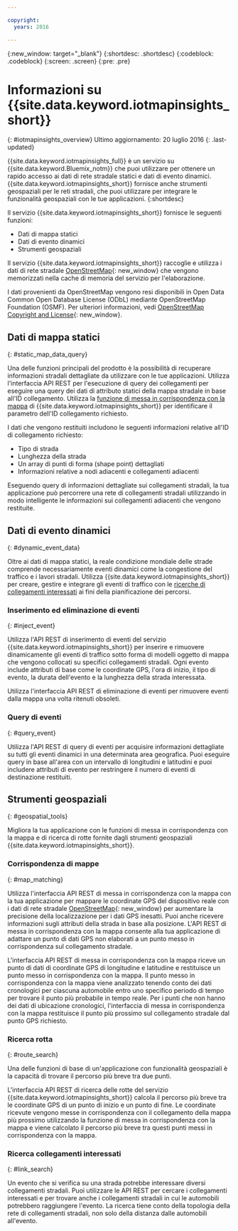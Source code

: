 ```yaml
---

copyright:
  years: 2016

---
```


{:new_window: target="_blank"}
{:shortdesc: .shortdesc}
{:codeblock: .codeblock}
{:screen: .screen}
{:pre: .pre}


# Informazioni su {{site.data.keyword.iotmapinsights_short}}
{: #iotmapinsights_overview}
Ultimo aggiornamento: 20 luglio 2016
{: .last-updated}

{{site.data.keyword.iotmapinsights_full}} è un servizio su {{site.data.keyword.Bluemix_notm}} che puoi utilizzare per ottenere un rapido accesso ai dati di rete stradale statici e dati di evento dinamici. {{site.data.keyword.iotmapinsights_short}} fornisce anche strumenti geospaziali per le reti stradali, che puoi utilizzare per integrare le funzionalità geospaziali con le tue applicazioni.
{:shortdesc}

Il servizio {{site.data.keyword.iotmapinsights_short}} fornisce le seguenti funzioni:

- Dati di mappa statici
- Dati di evento dinamici
- Strumenti geospaziali

Il servizio {{site.data.keyword.iotmapinsights_short}} raccoglie e utilizza i dati di rete stradale [OpenStreetMap](http://www.openstreetmap.org/){: new_window} che vengono memorizzati nella cache di memoria del servizio per l'elaborazione.

I dati provenienti da OpenStreetMap vengono resi disponibili in Open Data Common Open Database License (ODbL) mediante OpenStreetMap Foundation (OSMF). Per ulteriori informazioni, vedi [OpenStreetMap Copyright and License](http://www.openstreetmap.org/copyright){: new_window}.

## Dati di mappa statici
{: #static_map_data_query}

Una delle funzioni principali del prodotto è la possibilità di recuperare informazioni stradali dettagliate da utilizzare con le tue applicazioni. Utilizza l'interfaccia API REST per l'esecuzione di query dei collegamenti per eseguire una query dei dati di attributo statici della mappa stradale in base all'ID collegamento. Utilizza la [funzione di messa in corrispondenza con la mappa](#map_matching) di  {{site.data.keyword.iotmapinsights_short}} per identificare il parametro dell'ID collegamento richiesto.

I dati che vengono restituiti includono le seguenti informazioni relative all'ID di collegamento richiesto:

- Tipo di strada
- Lunghezza della strada
- Un array di punti di forma (shape point) dettagliati
- Informazioni relative a nodi adiacenti e collegamenti adiacenti

Eseguendo query di informazioni dettagliate sui collegamenti stradali, la tua applicazione può percorrere una rete di collegamenti stradali utilizzando in modo intelligente le informazioni sui collegamenti adiacenti che vengono restituite.

## Dati di evento dinamici
{: #dynamic_event_data}

Oltre ai dati di mappa statici, la reale condizione mondiale delle strade comprende necessariamente eventi dinamici come la congestione del traffico e i lavori stradali. Utilizza {{site.data.keyword.iotmapinsights_short}} per creare, gestire e integrare gli eventi di traffico con le [ricerche di collegamenti interessati](#link_search) ai fini della pianificazione dei percorsi.

### Inserimento ed eliminazione di eventi
{: #inject_event}

Utilizza l'API REST di inserimento di eventi del servizio {{site.data.keyword.iotmapinsights_short}} per inserire e rimuovere dinamicamente gli eventi di traffico sotto forma di modelli oggetto di mappa che vengono collocati su specifici collegamenti stradali. Ogni evento include attributi di base come le coordinate GPS, l'ora di inizio, il tipo di evento, la durata dell'evento e la lunghezza della strada interessata.

Utilizza l'interfaccia API REST di eliminazione di eventi per rimuovere eventi dalla mappa una volta ritenuti obsoleti.

### Query di eventi
{: #query_event}

Utilizza l'API REST di query di eventi per acquisire informazioni dettagliate su tutti gli eventi dinamici in una determinata area geografica. Puoi eseguire query in base all'area con un intervallo di longitudini e latitudini e puoi includere attributi di evento per restringere il numero di eventi di destinazione restituiti.

## Strumenti geospaziali
{: #geospatial_tools}

Migliora la tua applicazione con le funzioni di messa in corrispondenza con la mappa e di ricerca di rotte fornite dagli strumenti geospaziali {{site.data.keyword.iotmapinsights_short}}.

### Corrispondenza di mappe
{: #map_matching}

Utilizza l'interfaccia API REST di messa in corrispondenza con la mappa con la tua applicazione per mappare le coordinate GPS del dispositivo reale con i dati di rete stradale [OpenStreetMap](http://www.openstreetmap.org/){: new_window} per aumentare la precisione della localizzazione per i dati GPS inesatti. Puoi anche ricevere informazioni sugli attributi della strada in base alla posizione. L'API REST di messa in corrispondenza con la mappa consente alla tua applicazione di adattare un punto di dati GPS non elaborati a un punto messo in corrispondenza sul collegamento stradale.

L'interfaccia API REST di messa in corrispondenza con la mappa riceve un punto di dati di coordinate GPS di longitudine e latitudine e restituisce un punto messo in corrispondenza con la mappa. Il punto messo in corrispondenza con la mappa viene analizzato tenendo conto dei dati cronologici per ciascuna automobile entro uno specifico periodo di tempo per trovare il punto più probabile in tempo reale. Per i punti che non hanno dei dati di ubicazione cronologici, l'interfaccia di messa in corrispondenza con la mappa restituisce il punto più prossimo sul collegamento stradale dal punto GPS richiesto.

### Ricerca rotta
{: #route_search}

Una delle funzioni di base di un'applicazione con funzionalità geospaziali è la capacità di trovare il percorso più breve tra due punti.  

L'interfaccia API REST di ricerca delle rotte del servizio {{site.data.keyword.iotmapinsights_short}} calcola il percorso più breve tra le coordinate GPS di un punto di inizio e un punto di fine. Le coordinate ricevute vengono messe in corrispondenza con il collegamento della mappa più prossimo utilizzando la funzione di messa in corrispondenza con la mappa e viene calcolato il percorso più breve tra questi punti messi in corrispondenza con la mappa.

### Ricerca collegamenti interessati
{: #link_search}

Un evento che si verifica su una strada potrebbe interessare diversi collegamenti stradali. Puoi utilizzare le API REST per cercare i collegamenti interessati e per trovare anche i collegamenti stradali in cui le automobili potrebbero raggiungere l'evento. La ricerca tiene conto della topologia della rete di collegamenti stradali, non solo della distanza dalle automobili all'evento.
